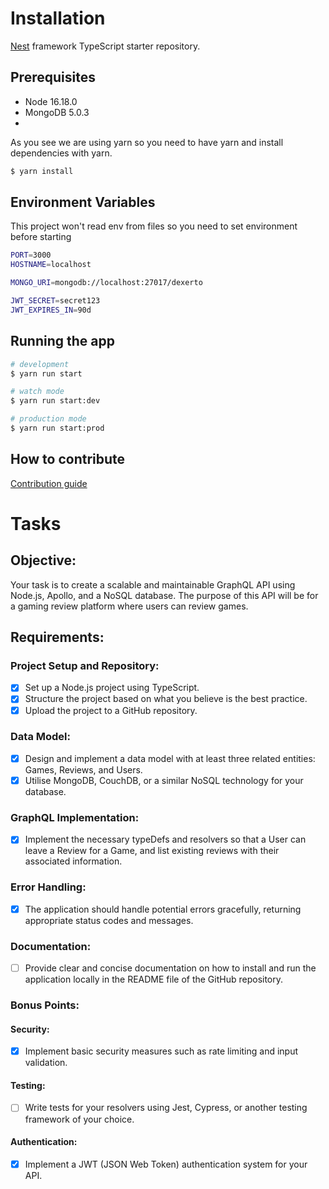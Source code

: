 # Installation
[Nest](https://github.com/nestjs/nest) framework TypeScript starter repository.
## Prerequisites
- Node 16.18.0
- MongoDB 5.0.3
- 
As you see we are using yarn so you need to have yarn and install dependencies with yarn. 
```bash
$ yarn install
```
## Environment Variables
This project won't read env from files so you need to set environment before starting
```bash
PORT=3000
HOSTNAME=localhost

MONGO_URI=mongodb://localhost:27017/dexerto

JWT_SECRET=secret123
JWT_EXPIRES_IN=90d
```
## Running the app

```bash
# development
$ yarn run start

# watch mode
$ yarn run start:dev

# production mode
$ yarn run start:prod
```
## How to contribute
[Contribution guide](./CONTRIBUTING.md)
# Tasks
## Objective:
Your task is to create a scalable and maintainable GraphQL API using Node.js, Apollo, and a NoSQL database. The purpose of this API will be for a gaming review platform where users can review games.
## Requirements:
### Project Setup and Repository:
- [x] Set up a Node.js project using TypeScript.
- [x] Structure the project based on what you believe is the best practice.
- [x] Upload the project to a GitHub repository.
### Data Model:
- [x] Design and implement a data model with at least three related entities: Games, Reviews, and Users.
- [x] Utilise MongoDB, CouchDB, or a similar NoSQL technology for your database.
### GraphQL Implementation:
- [x] Implement the necessary typeDefs and resolvers so that a User can leave a Review for a Game, and list existing reviews with their associated information.
### Error Handling:
- [x] The application should handle potential errors gracefully, returning appropriate status codes and messages.
### Documentation:
- [ ] Provide clear and concise documentation on how to install and run the application locally in the README file of the GitHub repository.
### Bonus Points:
#### Security:
- [x] Implement basic security measures such as rate limiting and input validation.
#### Testing:
- [ ] Write tests for your resolvers using Jest, Cypress, or another testing framework of your choice.
#### Authentication:
- [x] Implement a JWT (JSON Web Token) authentication system for your API.